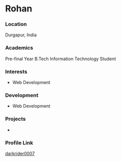 # Rohan

### Location

Durgapur, India

### Academics

Pre-final Year B.Tech Information Technology Student

### Interests

- Web Development

### Development

- Web Development

### Projects

- 

### Profile Link

[darkrider0007](https://github.com/darkrider0007)